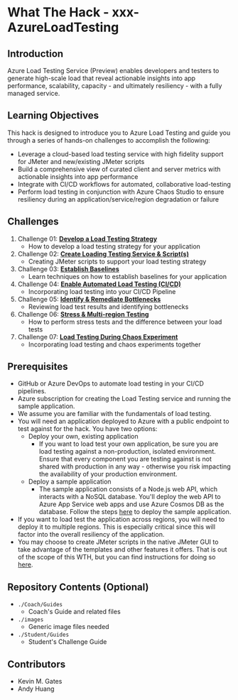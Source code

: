 # What The Hack - xxx-AzureLoadTesting

## Introduction
Azure Load Testing Service (Preview) enables developers and testers to generate high-scale load that reveal actionable insights into app performance, scalability, capacity - and ultimately resiliency - with a fully managed service.

## Learning Objectives
This hack is designed to introduce you to Azure Load Testing and guide you through a series of hands-on challenges to accomplish the following:

- Leverage a cloud-based load testing service with high fidelity support for JMeter and new/existing JMeter scripts
- Build a comprehensive view of curated client and server metrics with actionable insights into app performance
- Integrate with CI/CD workflows for automated, collaborative load-testing
- Perform load testing in conjunction with Azure Chaos Studio to ensure resiliency during an application/service/region degradation or failure

## Challenges
1. Challenge 01: **[Develop a Load Testing Strategy](Student/Challenge-01.md)**
	 - How to develop a load testing strategy for your application
1. Challenge 02: **[Create Loading Testing Service & Script(s)](Student/Challenge-02.md)**
	 - Creating JMeter scripts to support your load testing strategy
1. Challenge 03: **[Establish Baselines](Student/Challenge-03.md)**
	 - Learn techniques on how to establish baselines for your application
1. Challenge 04: **[Enable Automated Load Testing (CI/CD)](Student/Challenge-04.md)**
	 - Incorporating load testing into your CI/CD Pipeline
1. Challenge 05: **[Identify & Remediate Bottlenecks](Student/Challenge-05.md)**
	 - Reviewing load test results and identifying bottlenecks
1. Challenge 06: **[Stress & Multi-region Testing](Student/Challenge-06.md)**
	 - How to perform stress tests and the difference between your load tests
1. Challenge 07: **[ Load Testing During Chaos Experiment](Student/Challenge-07.md)**
	 - Incorporating load testing and chaos experiments together

## Prerequisites
- GitHub or Azure DevOps to automate load testing in your CI/CD pipelines.
- Azure subscription for creating the Load Testing service and running the sample application.
- We assume you are familiar with the fundamentals of load testing.
- You will need an application deployed to Azure with a public endpoint to test against for the hack. You have two options:
    - Deploy your own, existing application
        - If you want to load test your own application, be sure you are load testing against a non-production, isolated environment. Ensure that every component you are testing against is not shared with production in any way - otherwise you risk impacting the availability of your production environment.
    - Deploy a sample application
        - The sample application consists of a Node.js web API, which interacts with a NoSQL database. You'll deploy the web API to Azure App Service web apps and use Azure Cosmos DB as the database. Follow the steps [here](https://docs.microsoft.com/en-us/azure/load-testing/tutorial-identify-bottlenecks-azure-portal#deploy-the-sample-app) to deploy the sample application.
- If you want to load test the application across regions, you will need to deploy it to multiple regions. This is especially critical since this will factor into the overall resiliency of the application.
- You may choose to create JMeter scripts in the native JMeter GUI to take advantage of the templates and other features it offers. That is out of the scope of this WTH, but you can find instructions for doing so [here](https://jmeter.apache.org/usermanual/get-started.html#install).

## Repository Contents (Optional)
- `./Coach/Guides`
  - Coach's Guide and related files
- `./images`
  - Generic image files needed
- `./Student/Guides`
  - Student's Challenge Guide

## Contributors
- Kevin M. Gates
- Andy Huang
